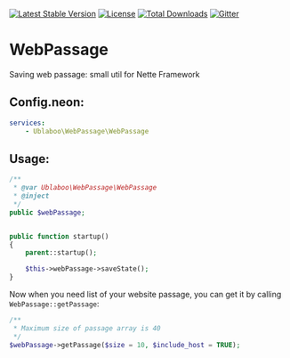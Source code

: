 [![Latest Stable Version](https://poser.pugx.org/ublaboo/web-passage/v/stable)](https://packagist.org/packages/ublaboo/web-passage)
[![License](https://poser.pugx.org/ublaboo/web-passage/license)](https://packagist.org/packages/ublaboo/web-passage)
[![Total Downloads](https://poser.pugx.org/ublaboo/web-passage/downloads)](https://packagist.org/packages/ublaboo/web-passage)
[![Gitter](https://img.shields.io/gitter/room/nwjs/nw.js.svg)](https://gitter.im/ublaboo/help)

WebPassage
==========

Saving web passage: small util for Nette Framework

## Config.neon:

```yml
services:
	- Ublaboo\WebPassage\WebPassage
```

## Usage:

```php
/**
 * @var Ublaboo\WebPassage\WebPassage
 * @inject
 */
public $webPassage;


public function startup()
{
	parent::startup();

	$this->webPassage->saveState();
}
```

Now when you need list of your website passage, you can get it by calling `WebPassage::getPassage`:

```php
/**
 * Maximum size of passage array is 40
 */
$webPassage->getPassage($size = 10, $include_host = TRUE);
```
